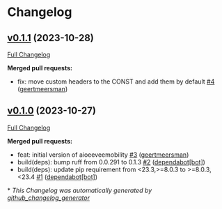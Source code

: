 # Changelog

## [v0.1.1](https://github.com/geertmeersman/aioeeveemobility/tree/v0.1.1) (2023-10-28)

[Full Changelog](https://github.com/geertmeersman/aioeeveemobility/compare/v0.1.0...v0.1.1)

**Merged pull requests:**

- fix: move custom headers to the CONST and add them by default [\#4](https://github.com/geertmeersman/aioeeveemobility/pull/4) ([geertmeersman](https://github.com/geertmeersman))

## [v0.1.0](https://github.com/geertmeersman/aioeeveemobility/tree/v0.1.0) (2023-10-27)

[Full Changelog](https://github.com/geertmeersman/aioeeveemobility/compare/def0451cad87f5a0829627f24dba8f470965c279...v0.1.0)

**Merged pull requests:**

- feat: initial version of aioeeveemobility [\#3](https://github.com/geertmeersman/aioeeveemobility/pull/3) ([geertmeersman](https://github.com/geertmeersman))
- build\(deps\): bump ruff from 0.0.291 to 0.1.3 [\#2](https://github.com/geertmeersman/aioeeveemobility/pull/2) ([dependabot[bot]](https://github.com/apps/dependabot))
- build\(deps\): update pip requirement from \<23.3,\>=8.0.3 to \>=8.0.3,\<23.4 [\#1](https://github.com/geertmeersman/aioeeveemobility/pull/1) ([dependabot[bot]](https://github.com/apps/dependabot))



\* *This Changelog was automatically generated by [github_changelog_generator](https://github.com/github-changelog-generator/github-changelog-generator)*
